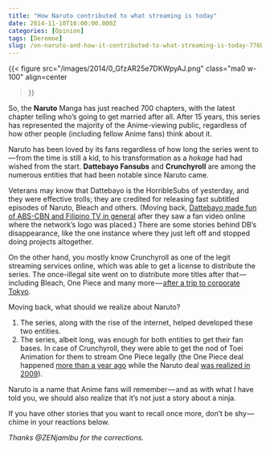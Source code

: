 ```yaml
---
title: "How Naruto contributed to what streaming is today"
date: 2014-11-10T16:00:00.000Z
categories: [Opinion]
tags: [Deremoe]
slug: /on-naruto-and-how-it-contributed-to-what-streaming-is-today-776bc7407e90
---
```


{{< figure
  src="/images/2014/0_GfzAR25e7DKWpyAJ.png"
  class="ma0 w-100"
  align=center
>}}

So, the **Naruto** Manga has just reached 700 chapters, with the latest chapter telling who’s going to get married after all. After 15 years, this series has represented the majority of the Anime-viewing public, regardless of how other people (including fellow Anime fans) think about it.

Naruto has been loved by its fans regardless of how long the series went to — from the time is still a kid, to his transformation as a _hokage_ had had wished from the start. **Dattebayo Fansubs** and **Crunchyroll** are among the numerous entities that had been notable since Naruto came.

Veterans may know that Dattebayo is the HorribleSubs of yesterday, and they were effective trolls; they are credited for releasing fast subtitled episodes of Naruto, Bleach and others. (Moving back, [Dattebayo made fun of ABS-CBN and Filipino TV in general](http://web.archive.org/web/20101121202617/http://dattebayo.com/pr/43) after they saw a fan video online where the network’s logo was placed.) There are some stories behind DB’s disappearance, like the one instance where they just left off and stopped doing projects altogether.

On the other hand, you mostly know Crunchyroll as one of the legit streaming services online, which was able to get a license to distribute the series. The once-illegal site went on to distribute more titles after that — including Bleach, One Piece and many more — [after a trip to corporate Tokyo](http://www.reddit.com/r/IAmA/comments/2b26ou/im_kun_gao_the_cofounder_and_ceo_of_crunchyroll/cj14sp4).

Moving back, what should we realize about Naruto?

1. The series, along with the rise of the internet, helped developed these two entities.
2. The series, albeit long, was enough for both entities to get their fan bases. In case of Crunchyroll, they were able to get the nod of Toei Animation for them to stream One Piece legally (the One Piece deal happened [more than a year ago](https://www.crunchyroll.com/anime-news/2013/10/31-1/crunchyroll-to-simulcast-one-piece-anime) while the Naruto deal [was realized in 2009](http://www.animenewsnetwork.com/news/2008-11-17/tv-tokyo-to-also-stream-naruto-through-crunchyroll)).

Naruto is a name that Anime fans will remember — and as with what I have told you, we should also realize that it’s not just a story about a ninja.

If you have other stories that you want to recall once more, don’t be shy — chime in your reactions below.
	
_Thanks @ZENjamibu for the corrections._
